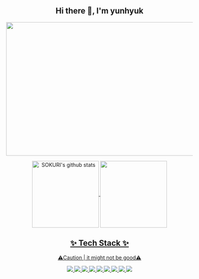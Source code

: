 <div align="center">

## Hi there 👋, I'm yunhyuk

<img src="https://user-images.githubusercontent.com/95832831/204812249-53917a5d-15b1-4779-a570-2c6fb1b75413.png" width="1000" height="360"/>


<a href="https://github.com/leeyunhyuk"><img align="center" style="height:180px;" src="https://github-readme-stats.vercel.app/api?username=leeyunhyuk&show_icons=true&theme=nord&hide_border=true" alt="SOKURI's github stats" /> <a href="https://github.com/leeyunhyuk"><img align="center" style="height:180px;" src="https://github-readme-stats.vercel.app/api/top-langs/?username=leeyunhyuk&layout=compact&theme=tokyonight&hide_border=true" />
  
  


## ✨ Tech Stack ✨
⚠️Caution | it might not be good⚠️
  
<img src="https://img.shields.io/badge/C++-00599C?style=flat-square&logo=Cplusplus&logoColor=white"/> <img src="https://img.shields.io/badge/C-A8B9CCC?style=flat-square&logo=C&logoColor=white"/> <img src="https://img.shields.io/badge/Golang-00ADD8?style=flat-square&logo=Go&logoColor=white"/> <img src="https://img.shields.io/badge/Vim-019733?style=flat-square&logo=Vim&logoColor=white"/> <img src="https://img.shields.io/badge/Git-F05032?style=flat-square&logo=Git&logoColor=white"/> <img src="https://img.shields.io/badge/CentOS-262577?style=flat-square&logo=CentOS&logoColor=white"/> <img src="https://img.shields.io/badge/Linux-F8C517?style=flat-square&logo=Linux&logoColor=white"/> <img src="https://img.shields.io/badge/NGINX-009639?style=flat-square&logo=NGINX&logoColor=white"/> <img src="https://img.shields.io/badge/MySQL-4479A1?style=flat-square&logo=MySQL&logoColor=white"/>

</div>
